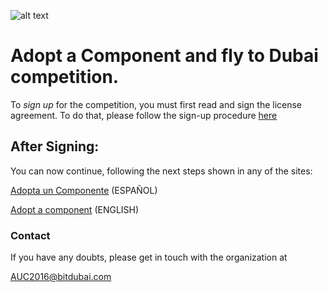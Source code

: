 ![alt text](https://github.com/bitDubai/media-kit/blob/master/MediaKit/Fermat%20Branding/Fermat%20Logotype/Fermat_Logo_3D.png "Fermat Logo")

# Adopt a Component and fly to Dubai competition.
To *sign up* for the competition, you must first read and sign the license agreement.
To do that, please follow the sign-up procedure [here](https://github.com/bitdubai/contribution-program/tree/master/license-agreements/README.md)

## After Signing: 

You can now continue, following the next steps shown in any of the sites:

[Adopta un Componente](http://bitdubai.com/wp/adopta-un-componente) (ESPAÑOL)

[Adopt a component](http://bitdubai.com/wp/adopt-a-component) (ENGLISH)

### Contact	
If you have any doubts, please get in touch with the organization at

AUC2016@bitdubai.com

